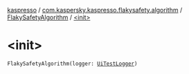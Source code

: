 [kaspresso](../../index.md) / [com.kaspersky.kaspresso.flakysafety.algorithm](../index.md) / [FlakySafetyAlgorithm](index.md) / [&lt;init&gt;](./-init-.md)

# &lt;init&gt;

`FlakySafetyAlgorithm(logger: `[`UiTestLogger`](../../com.kaspersky.kaspresso.logger/-ui-test-logger.md)`)`